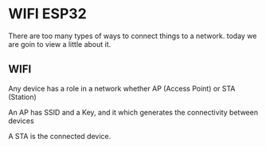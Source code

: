# WIFI ESP32

There are too many types of ways to connect things to a network. today we are goin to view a little about it. 

## WIFI
Any device has a role in a network whether AP (Access Point) or STA (Station)

An AP has SSID and a Key, and it which generates the connectivity between devices

A STA is the connected device.